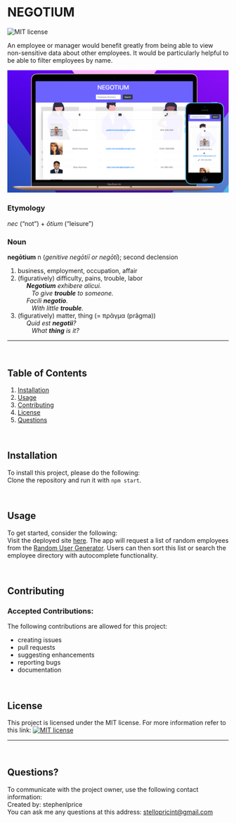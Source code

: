 
  # NEGOTIUM

  ![MIT license](https://img.shields.io/badge/License-MIT-blue.svg)

  An employee or manager would benefit greatly from being able to view non-sensitive data about other employees. It would be particularly helpful to be able to filter employees by name.
  <br>

  ![negotium.png](./src/assets/images/negotium.png)

  ### Etymology
  *nec* (“not”) +‎ *ōtium* (“leisure”)
  
  ### Noun
  **negōtium** n (*genitive negōtiī or negōtī*); second declension

  1. business, employment, occupation, affair
  2. (figuratively) difficulty, pains, trouble, labor<br>
  &nbsp;&nbsp;&nbsp;&nbsp;&nbsp;***Negotium** exhibere alicui.* <br>
  &nbsp;&nbsp;&nbsp;&nbsp;&nbsp;&nbsp;&nbsp;&nbsp;*To give **trouble** to someone.*<br>
  &nbsp;&nbsp;&nbsp;&nbsp;&nbsp;*Facili **negotio**.*<br>
  &nbsp;&nbsp;&nbsp;&nbsp;&nbsp;&nbsp;&nbsp;&nbsp;*With little **trouble**.*<br>
  3. (figuratively) matter, thing (= πρᾶγμα (prâgma))<br>
  &nbsp;&nbsp;&nbsp;&nbsp;&nbsp;*Quid est **negotii**?*<br>
  &nbsp;&nbsp;&nbsp;&nbsp;&nbsp;&nbsp;&nbsp;&nbsp;*What **thing** is it?*
  <hr>
  <br>

  ## Table of Contents
  1. [Installation](#Installation)
  2. [Usage](#Usage)
  3. [Contributing](#Contributing)
  4. [License](#License)
  5. [Questions](#Questions)
   
  <br>

  ## Installation
  To install this project, please do the following:<br>
  Clone the repository and run it with `npm start`.

  <br>

  ## Usage
  To get started, consider the following:<br>
  Visit the deployed site [here](). The app will request a list of random employees from the [Random User Generator](https://randomuser.me). Users can then sort this list or search the employee directory with autocomplete functionality.

  <br>

  ## Contributing

  ### Accepted Contributions:
  The following contributions are allowed for this project:<br>
  <ul>
    <li>creating issues</li><li>pull requests</li><li>suggesting enhancements</li><li>reporting bugs</li><li>documentation</li>
  </ul>
  <br>

  ## License
  This project is licensed under the MIT license.
  For more information refer to this link: [![MIT license](https://img.shields.io/badge/License-MIT-blue.svg)](https://lbesson.mit-license.org/)
  <hr>
  <br>

  ## Questions?
  To communicate with the project owner, use the following contact information:<br>
  Created by: stephenlprice <br>
  You can ask me any questions at this address: stellopricint@gmail.com
  
